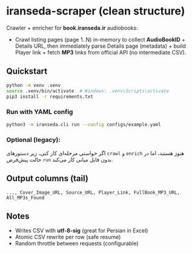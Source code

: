 # iranseda-scraper (clean structure)

Crawler + enricher for **book.iranseda.ir** audiobooks:
- Crawl listing pages (page 1..N) in-memory to collect **AudioBookID** + Details URL, then immediately parse Details page (metadata) + build Player link + fetch **MP3** links from official API (no intermediate CSV).

## Quickstart

```bash
python -m venv .venv
source .venv/bin/activate  # Windows: .venv\Scripts\activate
pip3 install -r requirements.txt
```

### Run with YAML config
```bash
python3 -m iranseda.cli run --config configs/example.yaml
```

### Optional (legacy):
اگر خواستی مرحله‌ای کار کنی، زیر دستورهای `crawl` و `enrich` هنوز هستند، اما در حالت پیش‌فرض `run` بدون فایل میانی کار می‌کند.

## Output columns (tail)
```
..., Cover_Image_URL, Source_URL, Player_Link, FullBook_MP3_URL, All_MP3s_Found
```

## Notes
- Writes CSV with **utf-8-sig** (great for Persian in Excel)
- Atomic CSV rewrite per row (safe resume)
- Random throttle between requests (configurable)
